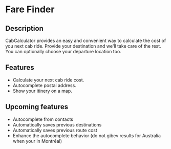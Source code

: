 Fare Finder
===========

Description
-----------
CabCalculator provides an easy and convenient way to calculate the cost of you
next cab ride. Provide your destination and we'll take care of the rest. You can
optionally choose your departure location too.


Features
--------
+ Calculate your next cab ride cost.
+ Autocomplete postal address.
+ Show your itinery on a map.


Upcoming features
----------------
+ Autocomplete from contacts
+ Automatically saves previous destinations
+ Automatically saves previous route cost
+ Enhance the autocomplete behavior (do not gibev results for Australia when
  your in Montréal)
